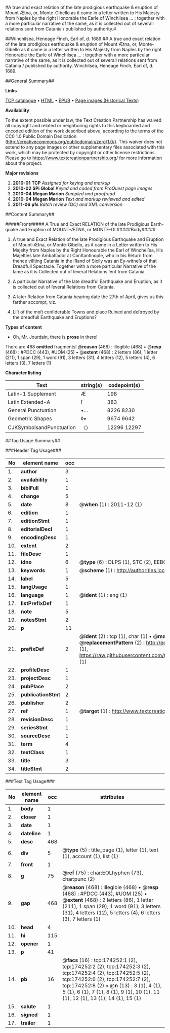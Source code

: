 #A true and exact relation of the late prodigious earthquake & eruption of Mount Ætna, or, Monte-Gibello as it came in a letter written to His Majesty from Naples by the right Honorable the Earle of Winchilsea ... : together with a more particular narrative of the same, as it is collected out of severall relations sent from Catania / published by authority.#

##Winchilsea, Heneage Finch, Earl of, d. 1689.##
A true and exact relation of the late prodigious earthquake & eruption of Mount Ætna, or, Monte-Gibello as it came in a letter written to His Majesty from Naples by the right Honorable the Earle of Winchilsea ... : together with a more particular narrative of the same, as it is collected out of severall relations sent from Catania / published by authority.
Winchilsea, Heneage Finch, Earl of, d. 1689.

##General Summary##

**Links**

[TCP catalogue](http://www.ota.ox.ac.uk/tcp/)  • 
[HTML](http://tei.it.ox.ac.uk/tcp/Texts-HTML/free/B06/B06653.html)  • 
[EPUB](http://tei.it.ox.ac.uk/tcp/Texts-EPUB/free/B06/B06653.epub) • 
[Page images (Historical Texts)](https://historicaltexts.jisc.ac.uk/eebo-49521035e)

**Availability**

To the extent possible under law, the Text Creation Partnership has waived all copyright and related or neighboring rights to this keyboarded and encoded edition of the work described above, according to the terms of the CC0 1.0 Public Domain Dedication (http://creativecommons.org/publicdomain/zero/1.0/). This waiver does not extend to any page images or other supplementary files associated with this work, which may be protected by copyright or other license restrictions. Please go to https://www.textcreationpartnership.org/ for more information about the project.

**Major revisions**

1. __2010-01__ __TCP__ *Assigned for keying and markup*
1. __2010-02__ __SPi Global__ *Keyed and coded from ProQuest page images*
1. __2010-04__ __Megan Marion__ *Sampled and proofread*
1. __2010-04__ __Megan Marion__ *Text and markup reviewed and edited*
1. __2011-06__ __pfs__ *Batch review (QC) and XML conversion*

##Content Summary##

#####Front#####
A True and Exact RELATION of the late Prodigious Earth-quake and Eruption of MOUNT-ÆTNA, or MONTE-GI
#####Body#####

1. A true and Exact Relation of the late Prodigious Earthquake and Eruption of Mount-Ætna, or Monte-Gibello, as it came in a Letter written to His Majeſty from Naples by the Right Honourable the Earl of Winchelſea, His Majeſties late Ambaſſador at Conſtantinople, who in his Return from thence viſiting Catania in the Iſland of Sicily was an Ey-witneſs of that Dreadfull Spectacle. Together with a more particular Narrative of the ſame as it is Collected out of ſeveral Relations ſent from Catania.

1. A particular Narrative of the late dreadful Earthquake and Eruption, as it is collected out of ſeveral Relations from Catania.

1. A later Relation from Catania bearing date the 27th of April, gives us this farther accompt, viz.

1. Liſt of the moſt conſiderable Towns and place Ruined and deſtroyed by the dreadfull Earthquake and Eruptions?

**Types of content**

  * Oh, Mr. Jourdain, there is **prose** in there!

There are 468 **omitted** fragments! 
 @__reason__ (468) : illegible (468)  •  @__resp__ (468) : #PDCC (443), #UOM (25)  •  @__extent__ (468) : 2 letters (86), 1 letter (211), 1 span (29), 1 word (91), 3 letters (31), 4 letters (12), 5 letters (4), 6 letters (3), 7 letters (1)

**Character listing**


|Text|string(s)|codepoint(s)|
|---|---|---|
|Latin-1 Supplement|Æ|198|
|Latin Extended-A|ſ|383|
|General Punctuation|•…|8226 8230|
|Geometric Shapes|◊▪|9674 9642|
|CJKSymbolsandPunctuation|〈〉|12296 12297|

##Tag Usage Summary##

###Header Tag Usage###

|No|element name|occ|attributes|
|---|---|---|---|
|1.|__author__|3||
|2.|__availability__|1||
|3.|__biblFull__|1||
|4.|__change__|5||
|5.|__date__|8| @__when__ (1) : 2011-12 (1)|
|6.|__edition__|1||
|7.|__editionStmt__|1||
|8.|__editorialDecl__|1||
|9.|__encodingDesc__|1||
|10.|__extent__|2||
|11.|__fileDesc__|1||
|12.|__idno__|6| @__type__ (6) : DLPS (1), STC (2), EEBO-CITATION (1), OCLC (1), VID (1)|
|13.|__keywords__|1| @__scheme__ (1) : http://authorities.loc.gov/ (1)|
|14.|__label__|5||
|15.|__langUsage__|1||
|16.|__language__|1| @__ident__ (1) : eng (1)|
|17.|__listPrefixDef__|1||
|18.|__note__|5||
|19.|__notesStmt__|2||
|20.|__p__|11||
|21.|__prefixDef__|2| @__ident__ (2) : tcp (1), char (1)  •  @__matchPattern__ (2) : ([0-9\-]+):([0-9IVX]+) (1), (.+) (1)  •  @__replacementPattern__ (2) : http://eebo.chadwyck.com/downloadtiff?vid=$1&page=$2 (1), https://raw.githubusercontent.com/textcreationpartnership/Texts/master/tcpchars.xml#$1 (1)|
|22.|__profileDesc__|1||
|23.|__projectDesc__|1||
|24.|__pubPlace__|2||
|25.|__publicationStmt__|2||
|26.|__publisher__|2||
|27.|__ref__|1| @__target__ (1) : http://www.textcreationpartnership.org/docs/. (1)|
|28.|__revisionDesc__|1||
|29.|__seriesStmt__|1||
|30.|__sourceDesc__|1||
|31.|__term__|4||
|32.|__textClass__|1||
|33.|__title__|3||
|34.|__titleStmt__|2||


###Text Tag Usage###

|No|element name|occ|attributes|
|---|---|---|---|
|1.|__body__|1||
|2.|__closer__|1||
|3.|__date__|1||
|4.|__dateline__|1||
|5.|__desc__|468||
|6.|__div__|5| @__type__ (5) : title_page (1), letter (1), text (1), account (1), list (1)|
|7.|__front__|1||
|8.|__g__|75| @__ref__ (75) : char:EOLhyphen (73), char:punc (2)|
|9.|__gap__|468| @__reason__ (468) : illegible (468)  •  @__resp__ (468) : #PDCC (443), #UOM (25)  •  @__extent__ (468) : 2 letters (86), 1 letter (211), 1 span (29), 1 word (91), 3 letters (31), 4 letters (12), 5 letters (4), 6 letters (3), 7 letters (1)|
|10.|__head__|4||
|11.|__hi__|115||
|12.|__opener__|1||
|13.|__p__|41||
|14.|__pb__|16| @__facs__ (16) : tcp:174252:1 (2), tcp:174252:2 (2), tcp:174252:3 (2), tcp:174252:4 (2), tcp:174252:5 (2), tcp:174252:6 (2), tcp:174252:7 (2), tcp:174252:8 (2)  •  @__n__ (13) : 3 (1), 4 (1), 5 (1), 6 (1), 7 (1), 8 (1), 9 (1), 10 (1), 11 (1), 12 (1), 13 (1), 14 (1), 15 (1)|
|15.|__salute__|1||
|16.|__signed__|1||
|17.|__trailer__|1||
